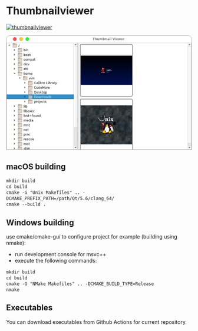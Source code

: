# Thumbnailviewer

[![thumbnailviewer](https://github.com/ivorob/thumbnailviewer/actions/workflows/cmake.yml/badge.svg)](https://github.com/ivorob/thumbnailviewer/actions/workflows/cmake.yml)

![thumbnailviewer screenshot](docs/thumbnailviewer_screenshot.png "Thumbnailviewer")

## macOS building

```
mkdir build
cd build
cmake -G "Unix Makefiles" .. -DCMAKE_PREFIX_PATH=/path/Qt/5.6/clang_64/
cmake --build .
```

## Windows building

use cmake/cmake-gui to configure project
for example (building using nmake):

- run development console for msvc++
- execute the following commands:
```
mkdir build
cd build
cmake -G "NMake Makefiles" .. -DCMAKE_BUILD_TYPE=Release
nmake
```

## Executables

You can download executables from Github Actions for current repository.
